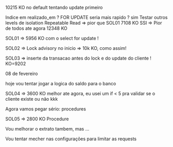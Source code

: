 10215 KO no default tentando update primeiro

Indice em realizado_em ?
FOR UPDATE seria mais rapido ? sim
Testar outros levels de isolation 
Repeatable Read => pior que SOL01 7108 KO
SSI => Pior de todos ate agora 12348 KO

SOL01 => 5956 KO com o select for update !

SOL02 => Lock advisory no inicio => 10k KO, como assim!

SOL03 => inserte da transacao antes do lock e do update do cliente ! KO=9202

08 de fevereiro

hoje vou tentar jogar a logica do saldo para o banco

SOL04 => 3600 KO melhor ate agora, eu usei um if < 5 pra validar se o cliente existe ou não kkk

Agora vamos pegar sério: procedures

SOL05 => 2800 KO Procedure

Vou melhorar o extrato tambem, mas ...

Vou tentar mecher nas configurações para limitar as requests


